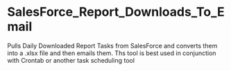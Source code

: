 # SalesForce_Report_Downloads_To_Email

Pulls Daily Downloaded Report Tasks from SalesForce and converts them into a .xlsx file and then emails them.
Ths tool is best used in conjunction with Crontab or another task scheduling tool
